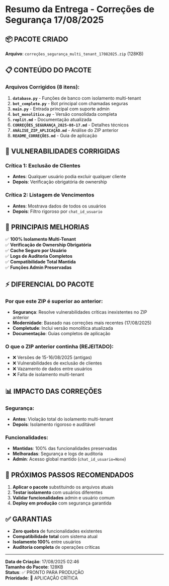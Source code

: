 # Resumo da Entrega - Correções de Segurança 17/08/2025

## 📦 PACOTE CRIADO
**Arquivo**: `correções_segurança_multi_tenant_17082025.zip` (128KB)

## 📋 CONTEÚDO DO PACOTE

### Arquivos Corrigidos (8 itens):
1. **`database.py`** - Funções de banco com isolamento multi-tenant
2. **`bot_complete.py`** - Bot principal com chamadas seguras
3. **`main.py`** - Entrada principal com suporte admin
4. **`bot_monolitico.py`** - Versão consolidada completa
5. **`replit.md`** - Documentação atualizada
6. **`CORREÇÕES_SEGURANÇA_2025-08-17.md`** - Detalhes técnicos
7. **`ANÁLISE_ZIP_APLICAÇÃO.md`** - Análise do ZIP anterior
8. **`README_CORREÇÕES.md`** - Guia de aplicação

## 🚨 VULNERABILIDADES CORRIGIDAS

### Crítica 1: Exclusão de Clientes
- **Antes**: Qualquer usuário podia excluir qualquer cliente
- **Depois**: Verificação obrigatória de ownership

### Crítica 2: Listagem de Vencimentos  
- **Antes**: Mostrava dados de todos os usuários
- **Depois**: Filtro rigoroso por `chat_id_usuario`

## 🔐 PRINCIPAIS MELHORIAS

✅ **100% Isolamento Multi-Tenant**  
✅ **Verificação de Ownership Obrigatória**  
✅ **Cache Seguro por Usuário**  
✅ **Logs de Auditoria Completos**  
✅ **Compatibilidade Total Mantida**  
✅ **Funções Admin Preservadas**  

## ⚡ DIFERENCIAL DO PACOTE

### Por que este ZIP é superior ao anterior:
- **Segurança**: Resolve vulnerabilidades críticas inexistentes no ZIP anterior
- **Modernidade**: Baseado nas correções mais recentes (17/08/2025)
- **Completude**: Inclui versão monolítica atualizada
- **Documentação**: Guias completos de aplicação

### O que o ZIP anterior continha (REJEITADO):
- ❌ Versões de 15-16/08/2025 (antigas)
- ❌ Vulnerabilidades de exclusão de clientes
- ❌ Vazamento de dados entre usuários
- ❌ Falta de isolamento multi-tenant

## 📊 IMPACTO DAS CORREÇÕES

### Segurança:
- **Antes**: Violação total do isolamento multi-tenant
- **Depois**: Isolamento rigoroso e auditável

### Funcionalidades:
- **Mantidas**: 100% das funcionalidades preservadas
- **Melhoradas**: Segurança e logs de auditoria
- **Admin**: Acesso global mantido (`chat_id_usuario=None`)

## 🎯 PRÓXIMOS PASSOS RECOMENDADOS

1. **Aplicar o pacote** substituindo os arquivos atuais
2. **Testar isolamento** com usuários diferentes
3. **Validar funcionalidades** admin e usuário comum
4. **Deploy em produção** com segurança garantida

## ✅ GARANTIAS

- **Zero quebra** de funcionalidades existentes
- **Compatibilidade total** com sistema atual
- **Isolamento 100%** entre usuários
- **Auditoria completa** de operações críticas

---
**Data de Criação**: 17/08/2025 02:46  
**Tamanho do Pacote**: 128KB  
**Status**: ✅ PRONTO PARA PRODUÇÃO  
**Prioridade**: 🔴 APLICAÇÃO CRÍTICA